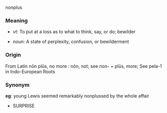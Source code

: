 nonplus
### Meaning
+ _vt_: To put at a loss as to what to think, say, or do; bewilder

+ _noun_: A state of perplexity, confusion, or bewilderment

### Origin

From Latin nōn plūs, no more : nōn, not; see non- + plūs, more; See pelə-1 in Indo-European Roots

### Synonym

__eg__: young Lewis seemed remarkably nonplussed by the whole affair

+ SURPRISE


